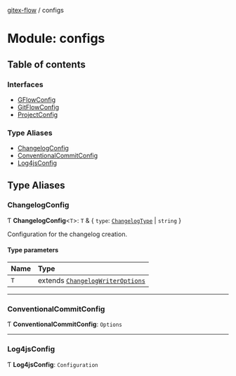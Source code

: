 [gitex-flow](../README.md) / configs

# Module: configs

## Table of contents

### Interfaces

- [GFlowConfig](../interfaces/configs.GFlowConfig.md)
- [GitFlowConfig](../interfaces/configs.GitFlowConfig.md)
- [ProjectConfig](../interfaces/configs.ProjectConfig.md)

### Type Aliases

- [ChangelogConfig](configs.md#changelogconfig)
- [ConventionalCommitConfig](configs.md#conventionalcommitconfig)
- [Log4jsConfig](configs.md#log4jsconfig)

## Type Aliases

### ChangelogConfig

Ƭ **ChangelogConfig**<`T`\>: `T` & { `type`: [`ChangelogType`](../enums/changelog.ChangelogType.md) \| `string`  }

Configuration for the changelog creation.

#### Type parameters

| Name | Type |
| :------ | :------ |
| `T` | extends [`ChangelogWriterOptions`](../interfaces/changelog.ChangelogWriterOptions.md) |

___

### ConventionalCommitConfig

Ƭ **ConventionalCommitConfig**: `Options`

___

### Log4jsConfig

Ƭ **Log4jsConfig**: `Configuration`
